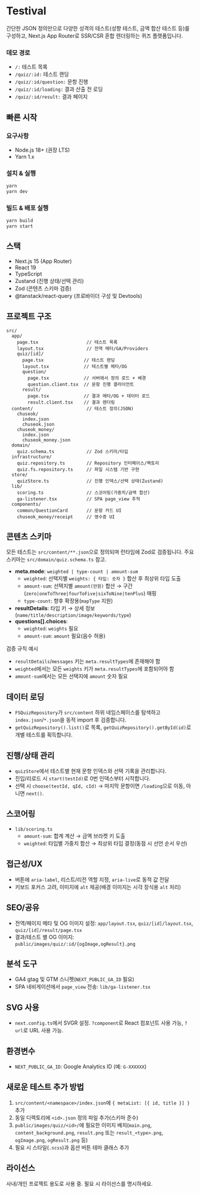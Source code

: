 # Testival

간단한 JSON 정의만으로 다양한 성격의 테스트(성향 테스트, 금액 합산 테스트 등)를 구성하고, Next.js App Router로 SSR/CSR 혼합 렌더링하는 퀴즈 플랫폼입니다.

### 데모 경로

- `/:` 테스트 목록
- `/quiz/:id:` 테스트 랜딩
- `/quiz/:id/question:` 문항 진행
- `/quiz/:id/loading:` 결과 산출 전 로딩
- `/quiz/:id/result:` 결과 페이지

## 빠른 시작

### 요구사항

- Node.js 18+ (권장 LTS)
- Yarn 1.x

### 설치 & 실행

```bash
yarn
yarn dev
```

### 빌드 & 배포 실행

```bash
yarn build
yarn start
```

## 스택

- Next.js 15 (App Router)
- React 19
- TypeScript
- Zustand (진행 상태/선택 관리)
- Zod (콘텐츠 스키마 검증)
- @tanstack/react-query (프로바이더 구성 및 Devtools)

## 프로젝트 구조

```text
src/
  app/
    page.tsx                  // 테스트 목록
    layout.tsx                // 전역 메타/GA/Providers
    quiz/[id]/
      page.tsx               // 테스트 랜딩
      layout.tsx             // 테스트별 메타/OG
      question/
        page.tsx             // 서버에서 정의 로드 + 배경
        question.client.tsx  // 문항 진행 클라이언트
      result/
        page.tsx             // 결과 메타/OG + 데이터 로드
        result.client.tsx    // 결과 렌더링
  content/                    // 테스트 정의(JSON)
    chuseok/
      index.json
      chuseok.json
    chuseok_money/
      index.json
      chuseok_money.json
  domain/
    quiz.schema.ts            // Zod 스키마/타입
  infrastructure/
    quiz.repository.ts        // Repository 인터페이스/팩토리
    quiz.fs.repository.ts     // 파일 시스템 기반 구현
  store/
    quizStore.ts              // 진행 인덱스/선택 상태(Zustand)
  lib/
    scoring.ts                // 스코어링(가중치/금액 합산)
    ga-listener.tsx           // SPA page_view 추적
  components/
    common/QuestionCard       // 문항 카드 UI
    chuseok_money/receipt     // 영수증 UI
```

## 콘텐츠 스키마

모든 테스트는 `src/content/**.json`으로 정의되며 런타임에 Zod로 검증됩니다. 주요 스키마는 `src/domain/quiz.schema.ts` 참고.

- **meta.mode**: `weighted | type-count | amount-sum`
  - `weighted`: 선택지별 `weights: { 타입: 숫자 }` 합산 후 최상위 타입 도출
  - `amount-sum`: 선택지별 `amount(만원)` 합산 → 구간(`zero|oneToThree|fourToFive|sixToNine|tenPlus`) 매핑
  - `type-count`: 향후 확장용(`mapType` 지원)
- **resultDetails**: 타입 키 → 상세 정보(`name/title/description/image/keywords/type`)
- **questions[].choices**:
  - `weighted`: `weights` 필요
  - `amount-sum`: `amount` 필요(음수 허용)

검증 규칙 예시

- `resultDetails`/`messages` 키는 `meta.resultTypes`에 존재해야 함
- `weighted`에서는 모든 `weights` 키가 `meta.resultTypes`에 포함되어야 함
- `amount-sum`에서는 모든 선택지에 `amount` 숫자 필요

## 데이터 로딩

- `FSQuizRepository`가 `src/content` 하위 네임스페이스를 탐색하고 `index.json`/`*.json`을 동적 import 후 검증합니다.
- `getQuizRepository().list()`로 목록, `getQuizRepository().getById(id)`로 개별 테스트를 획득합니다.

## 진행/상태 관리

- `quizStore`에서 테스트별 현재 문항 인덱스와 선택 기록을 관리합니다.
- 진입/리로드 시 `start(testId)`로 0번 인덱스부터 시작합니다.
- 선택 시 `choose(testId, qId, cId)` → 마지막 문항이면 `/loading`으로 이동, 아니면 `next()`.

## 스코어링

- `lib/scoring.ts`
  - `amount-sum`: 합계 계산 → 금액 브라켓 키 도출
  - `weighted`: 타입별 가중치 합산 → 최상위 타입 결정(동점 시 선언 순서 우선)

## 접근성/UX

- 버튼에 `aria-label`, 리스트/리전 역할 지정, `aria-live`로 동적 값 전달
- 키보드 포커스 고려, 이미지에 `alt` 제공(배경 이미지는 시각 장식용 `alt` 처리)

## SEO/공유

- 전역/페이지 메타 및 OG 이미지 설정: `app/layout.tsx`, `quiz/[id]/layout.tsx`, `quiz/[id]/result/page.tsx`
- 결과/테스트 별 OG 이미지: `public/images/quiz/:id/{ogImage,ogResult}.png`

## 분석 도구

- GA4 gtag 및 GTM 스니펫(`NEXT_PUBLIC_GA_ID` 필요)
- SPA 네비게이션에서 `page_view` 전송: `lib/ga-listener.tsx`

## SVG 사용

- `next.config.ts`에서 SVGR 설정. `?component`로 React 컴포넌트 사용 가능, `?url`로 URL 사용 가능.

## 환경변수

- `NEXT_PUBLIC_GA_ID`: Google Analytics ID (예: `G-XXXXXX`)

## 새로운 테스트 추가 방법

1. `src/content/<namespace>/index.json`에 `{ metaList: [{ id, title }] }` 추가
2. 동일 디렉토리에 `<id>.json` 정의 파일 추가(스키마 준수)
3. `public/images/quiz/<id>/`에 필요한 이미지 배치(`main.png`, `content_background.png`, `result.png` 또는 `result_<type>.png`, `ogImage.png`, `ogResult.png` 등)
4. 필요 시 스타일(`.scss`)과 옵션 버튼 테마 클래스 추가

## 라이선스

사내/개인 프로젝트 용도로 사용 중. 필요 시 라이선스를 명시하세요.
